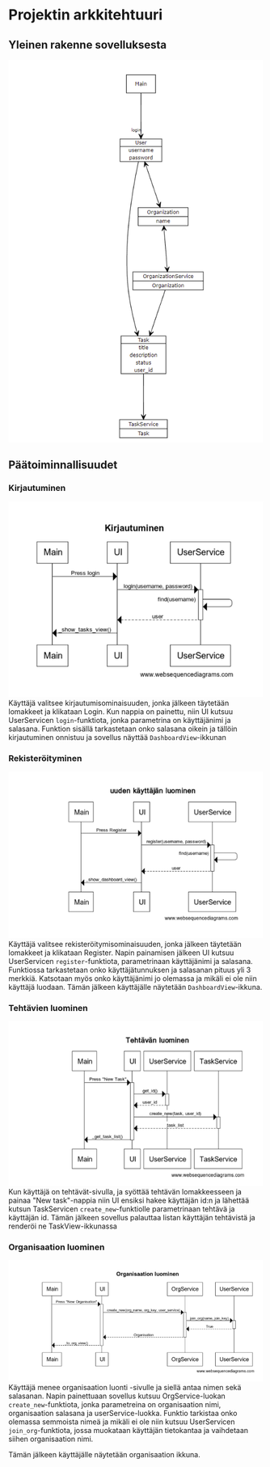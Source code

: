 # Projektin arkkitehtuuri



## Yleinen rakenne sovelluksesta
![Arkkitehtuuri](photos/arkkitehtuuri.png)

## Päätoiminnallisuudet
### Kirjautuminen

![Kirjautuminen](photos/kayttajan_kirjautuminen.png)
Käyttäjä valitsee kirjautumisominaisuuden, jonka jälkeen täytetään lomakkeet ja klikataan Login.
Kun nappia on painettu, niin UI kutsuu UserServicen `login`-funktiota, jonka parametrina on käyttäjänimi ja salasana. Funktion sisällä tarkastetaan onko salasana oikein ja tällöin kirjautuminen onnistuu ja sovellus näyttää `DashboardView`-ikkunan

### Rekisteröityminen
![Rekisteröityminen](photos/kayttajan_luominen.png)
Käyttäjä valitsee rekisteröitymisominaisuuden, jonka jälkeen täytetään lomakkeet ja klikataan Register.
Napin painamisen jälkeen UI kutsuu UserServicen `register`-funktiota, parametrinaan käyttäjänimi ja salasana. Funktiossa tarkastetaan onko käyttäjätunnuksen ja salasanan pituus yli 3 merkkiä. Katsotaan myös onko käyttäjänimi jo olemassa ja mikäli ei ole niin käyttäjä luodaan. Tämän jälkeen käyttäjälle näytetään `DashboardView`-ikkuna.

### Tehtävien luominen
![Tehtävän luominen](photos/tehtavan_luominen.png)
Kun käyttäjä on tehtävät-sivulla, ja syöttää tehtävän lomakkeesseen ja painaa "New task"-nappia niin UI ensiksi hakee käyttäjän id:n ja lähettää kutsun TaskServicen `create_new`-funktiolle parametrinaan tehtävä ja käyttäjän id. Tämän jälkeen sovellus palauttaa listan käyttäjän tehtävistä ja renderöi ne TaskView-ikkunassa

### Organisaation luominen
![Organisaation luominen](photos/org_luominen.png)
Käyttäjä menee organisaation luonti -sivulle ja siellä antaa nimen sekä salasanan. Napin painettuaan sovellus kutsuu OrgService-luokan `create_new`-funktiota, jonka parametreina on organisaation nimi, organisaation salasana ja userService-luokka. Funktio tarkistaa onko olemassa semmoista nimeä ja mikäli ei ole niin kutsuu UserServicen `join_org`-funktiota, jossa muokataan käyttäjän tietokantaa ja vaihdetaan siihen organisaation nimi.

Tämän jälkeen käyttäjälle näytetään organisaation ikkuna. 
